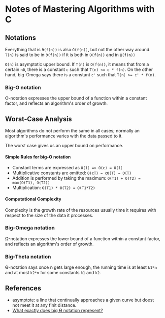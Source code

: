 # Notes of Mastering Algorithms with C

## Notations
Everything that is ```Ө(f(n))``` is also ```O(f(n))```, but not the other way around.
```T(n)``` is said to be in ```Ө(f(n))``` if it is both in ```O(f(n))``` and in
```Ω(f(n))```

```O(n)``` is asymptotic upper bound. If ```T(n)``` is ```O(f(n))```, it means that
from a certain ```n0```, there is a constant ```c``` such that ```T(n) <= c * f(n)```.
On the other hand, big-Omega says there is a constant ```c'``` such that
```T(n) >= c' * f(n)```.


### Big-O notation
O-notation expresses the upper bound of a function within a constant factor, and 
reflects an algorithm's order of growth.

## Worst-Case Analysis 
Most algorithms do not perform the same in all cases; normally an algorithm's 
performance varies with the data passed to it.

The worst case gives us an upper bound on performance.

#### Simple Rules for big-O notation 
* Constant terms are expressed as ```O(1) => O(c) = O(1)```
* Multiplicative constants are omitted: ```O(cT) = cO(T) = O(T)```
* Addition is performed by taking the maximum: ```O(T1) + O(T2) = max(O(T1), O(T2))```
* Multiplication: ```O(T1) * O(T2) = O(T1*T2)```

#### Computational Complexity
Complexity is the growth rate of the resources usually time it requires with respect
to the size of the data it processes.

### Big-Omega notation
Ω-notation expresses the lower bound of a function within a constant factor, and 
reflects an algorithm's order of growth.


### Big-Theta notation
Ө-notation says once n gets large enough, the running time is at least ```k1*n``` and
at most ```k2*n``` for some constants ```k1``` and ```k2```.


## References
* asymptote: a line that continually approaches a given curve but doest not meet it
at any finit distance.
* [What exactly does big Ө notation represent?](http://stackoverflow.com/questions/10376740/what-exactly-does-big-Ө-notation-represent)

